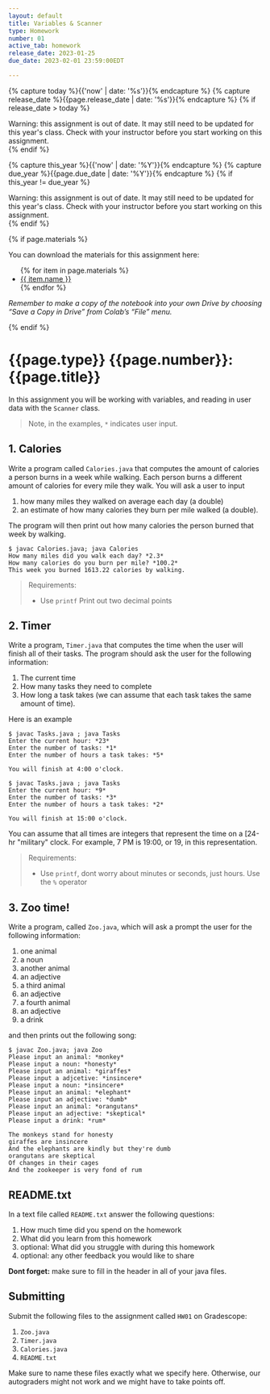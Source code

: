 ```yaml
---
layout: default
title: Variables & Scanner
type: Homework
number: 01
active_tab: homework
release_date: 2023-01-25
due_date: 2023-02-01 23:59:00EDT

---
```


<!-- Check whether the assignment is ready to release -->
{% capture today %}{{'now' | date: '%s'}}{% endcapture %}
{% capture release_date %}{{page.release_date | date: '%s'}}{% endcapture %}
{% if release_date > today %} 
<div class="alert alert-danger">
Warning: this assignment is out of date.  It may still need to be updated for this year's class.  Check with your instructor before you start working on this assignment.
</div>
{% endif %}
<!-- End of check whether the assignment is up to date -->


<!-- Check whether the assignment is up to date -->
{% capture this_year %}{{'now' | date: '%Y'}}{% endcapture %}
{% capture due_year %}{{page.due_date | date: '%Y'}}{% endcapture %}
{% if this_year != due_year %} 
<div class="alert alert-danger">
Warning: this assignment is out of date.  It may still need to be updated for this year's class.  Check with your instructor before you start working on this assignment.
</div>
{% endif %}
<!-- End of check whether the assignment is up to date -->



{% if page.materials %}
<div class="alert alert-info">
You can download the materials for this assignment here:
<ul>
{% for item in page.materials %}
<li><a href="{{item.url}}">{{ item.name }}</a></li>
{% endfor %}
</ul>


<i>Remember to make a copy of the notebook into your own Drive by choosing “Save a Copy in Drive” from Colab’s “File” menu.</i>

</div>
{% endif %}





{{page.type}} {{page.number}}: {{page.title}}
=============================================================

In this assignment you will be working with variables, and reading in user data with the `Scanner` class. 

> Note, in the examples, `*` indicates user input.


## 1. Calories

Write a program called `Calories.java` that computes the amount of calories a person burns in a week while walking. Each person burns a different amount of calories for every mile they walk. You will ask a user to input
 
1. how many miles they walked on average each day (a double)
2. an estimate of how many calories they burn per mile walked (a double).

The program will then print out how many calories the person burned that week by walking.

```
$ javac Calories.java; java Calories
How many miles did you walk each day? *2.3*
How many calories do you burn per mile? *100.2*
This week you burned 1613.22 calories by walking.
```

>Requirements:
>
> - Use `printf` Print out two decimal points

## 2. Timer
Write a program, `Timer.java` that computes the time when the user will finish all of their tasks. The program should ask the user for the following information:

1. The current time
2. How many tasks they need to complete
3. How long a task takes (we can assume that each task takes the same amount of time).

Here is an example

```
$ javac Tasks.java ; java Tasks
Enter the current hour: *23*
Enter the number of tasks: *1*
Enter the number of hours a task takes: *5*

You will finish at 4:00 o'clock.

$ javac Tasks.java ; java Tasks
Enter the current hour: *9*
Enter the number of tasks: *3*
Enter the number of hours a task takes: *2*

You will finish at 15:00 o'clock.
```

You can assume that all times are integers that represent the time on a [24-hr "military" clock. For example, 7 PM is 19:00, or 19, in this representation.

>Requirements:
>
> - Use `printf`, dont worry about minutes or seconds, just hours.
> Use the `%` operator


## 3. Zoo time! 

Write a program, called `Zoo.java`, which will ask a prompt the user for the following information:

1. one animal
2. a noun
2. another animal
3. an adjective
3. a third animal
4. an adjective
4. a fourth animal
5. an adjective
5. a drink 

and then prints out the following song:

```
$ javac Zoo.java; java Zoo
Please input an animal: *monkey*
Please input a noun: *honesty*
Please input an animal: *giraffes*
Please input a adjcetive: *insincere*
Please input a noun: *insincere*
Please input an animal: *elephant*
Please input an adjective: *dumb*
Please input an animal: *orangutans*
Please input an adjective: *skeptical*
Please input a drink: *rum*

The monkeys stand for honesty
giraffes are insincere
And the elephants are kindly but they're dumb
orangutans are skeptical
Of changes in their cages
And the zookeeper is very fond of rum
```



## README.txt

In a text file called `README.txt` answer the following questions:

1. How much time did you spend on the homework
2. What did you learn from this homework
3. optional: What did you struggle with during this homework
4. optional: any other feedback you would like to share

**Dont forget:** make sure to fill in the header in all of your java files.

## Submitting

Submit the following files to the assignment called `HW01` on Gradescope:

1. `Zoo.java`
2. `Timer.java`
3. `Calories.java`
4. `README.txt`

Make sure to name these files exactly what we specify here. Otherwise,
our autograders might not work and we might have to take points off.

